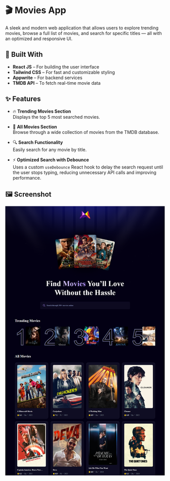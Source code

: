 # 🎬 Movies App

A sleek and modern web application that allows users to explore trending movies, browse a full list of movies, and search for specific titles — all with an optimized and responsive UI.

## 🔧 Built With

- **React JS** – For building the user interface
- **Tailwind CSS** – For fast and customizable styling
- **Appwrite** – For backend services
- **TMDB API** – To fetch real-time movie data

## ✨ Features

- 🔥 **Trending Movies Section**  
  Displays the top 5 most searched movies.

- 🎥 **All Movies Section**  
  Browse through a wide collection of movies from the TMDB database.

- 🔍 **Search Functionality**  
  Easily search for any movie by title.

- ⚡ **Optimized Search with Debounce**  
  Uses a custom `useDebounce` React hook to delay the search request until the user stops typing, reducing unnecessary API calls and improving performance.

## 🖼️ Screenshot

![Movies App Screenshot](/public/screenshot.png)
